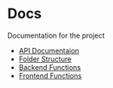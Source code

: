 # Docs

Documentation for the project

-   [API Documentaion](./api.md)
-   [Folder Structure](./structure.md)
-   [Backend Functions](./backend.md)
-   [Frontend Functions](./frontend.md)
